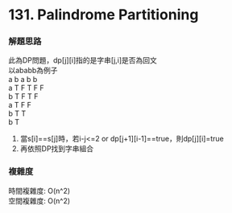 # 131. Palindrome Partitioning
### 解題思路
此為DP問題，dp[j][i]指的是字串[j,i]是否為回文
<br> 以ababb為例子
<br>  a b a b b
<br>a T F T F F
<br>b   T F T F
<br>a     T F F
<br>b       T T
<br>b         T
1. 當s[i]==s[j]時，若i-j<=2 or dp[j+1][i-1]==true，則dp[j][i]=true
2. 再依照DP找到字串組合
### 複雜度
時間複雜度: O(n^2)
<br>空間複雜度: O(n^2)
